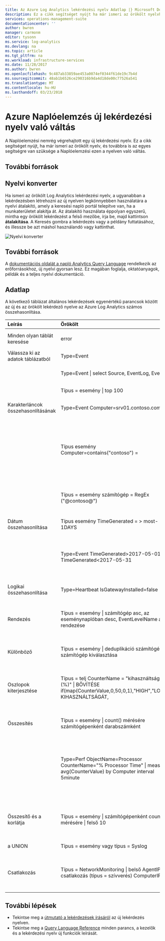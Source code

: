 ```yaml
---
title: Az Azure Log Analytics lekérdezési nyelv Adatlap |} Microsoft Docs
description: Ez a cikk segítséget nyújt ha már ismeri az örökölt nyelvhez tartozó Naplóelemzési az új lekérdezési nyelv való váltás.
services: operations-management-suite
documentationcenter: ''
author: bwren
manager: carmonm
editor: tysonn
ms.service: log-analytics
ms.devlang: na
ms.topic: article
ms.tgt_pltfrm: na
ms.workload: infrastructure-services
ms.date: 11/28/2017
ms.author: bwren
ms.openlocfilehash: 9c487ab33859ae453a0074ef0344f61de19c7b4d
ms.sourcegitcommit: 48ab1b6526ce290316b9da4d18de00c77526a541
ms.translationtype: MT
ms.contentlocale: hu-HU
ms.lasthandoff: 03/23/2018
---
```

# <a name="transitioning-to-azure-log-analytics-new-query-language"></a>Azure Naplóelemzés új lekérdezési nyelv való váltás
A Naplóelemzési nemrég végrehajtott egy új lekérdezési nyelv.  Ez a cikk segítséget nyújt, ha már ismeri az örökölt nyelv, és továbbra is az egyes segítségre van szüksége a Naplóelemzési ezen a nyelven való váltás.

## <a name="resources"></a>További források


## <a name="language-converter"></a>Nyelvi konverter

Ha ismeri az örökölt Log Analytics lekérdezési nyelv, a ugyanabban a lekérdezésben létrehozni az új nyelven legkönnyebben használatára a nyelvi átalakító, amely a keresési napló portál telepítve van, ha a munkaterületet alakítja át.  Az átalakító használata éppolyan egyszerű, mintha egy örökölt lekérdezést a felső mezőbe, írja be, majd kattintson **átalakítása**.  A Keresés gombra a lekérdezés vagy a példány futtatásához, és illessze be azt máshol használandó vagy kattinthat.

![Nyelvi konverter](media/log-analytics-log-search-upgrade/language-converter.png)


## <a name="resources"></a>További források
A [dokumentációs oldalát a napló Analytics Query Language](https://docs.loganalytics.io) rendelkezik az erőforrásokhoz, új nyelvi gyorsan lesz.  Ez magában foglalja, oktatóanyagok, példák és a teljes nyelvi dokumentáció.


## <a name="cheat-sheet"></a>Adatlap

A következő táblázat általános lekérdezések egyenértékű parancsok között az új és az örökölt lekérdező nyelve az Azure Log Analytics számos összehasonlítása.

| Leírás | Örökölt | új |
|:--|:--|:--|
| Minden olyan táblát keresése      | error | keressen az "error" (nem kis-és nagybetűket) |
| Válassza ki az adatok táblázatból | Type=Event |  Esemény |
|                        | Type=Event &#124; select Source, EventLog, EventID | Event &#124; project Source, EventLog, EventID |
|                        | Típus = esemény &#124; top 100 | Esemény &#124; 100 igénybe |
| Karakterláncok összehasonlításának      | Type=Event Computer=srv01.contoso.com   | Esemény &#124; ahol számítógép == "srv01.contoso.com" |
|                        | Típus esemény Computer=contains("contoso") = | Esemény &#124; ahol számítógép tartalmazza a "contoso" (nem kis-és nagybetűket)<br>Esemény &#124; ahol számítógép contains_cs "Contoso" (kis-és nagybetűket) |
|                        | Típus = esemény számítógép = RegEx ("@contoso@")  | Esemény &#124; ahol számítógép megfelel a reguláris kifejezéssel ". *contoso*" |
| Dátum összehasonlítása        | Típus esemény TimeGenerated = > most-1DAYS | Esemény &#124; ahol TimeGenerated > ago(1d) |
|                        | Type=Event TimeGenerated>2017-05-01 TimeGenerated<2017-05-31 | Esemény &#124; ahol TimeGenerated között (datetime(2017-05-01)... datetime(2017-05-31)) |
| Logikai összehasonlítása     | Type=Heartbeat IsGatewayInstalled=false  | Szívverés \| ahol IsGatewayInstalled == false |
| Rendezés                   | Típus = esemény &#124; számítógép asc, az eseménynaplóban desc, EventLevelName asc rendezése | Esemény \| számítógép asc, az eseménynaplóban desc, EventLevelName asc rendezés |
| Különböző               | Típus = esemény &#124; deduplikáció számítógép \| számítógép kiválasztása | Esemény &#124; összesítse a számítógépen, az eseménynaplóban talál |
| Oszlopok kiterjesztése         | Típus = telj CounterName = "kihasználtsága (%)" &#124; BŐVÍTÉSE if(map(CounterValue,0,50,0,1),"HIGH","LOW") KIHASZNÁLTSÁGÁT, | A Teljesítményfigyelő &#124; adott CounterName == "kihasználtsága (%) \| kihasználtsági kiterjesztése = iff ("Alacsony"a"Felső"> 50. ellenértéknek) |
| Összesítés            | Típus = esemény &#124; count() mérésére számítógépenként darabszámként | Esemény &#124; összesíteni a Count = count() számítógépenként |
|                                | Type=Perf ObjectName=Processor CounterName="% Processor Time" &#124; measure avg(CounterValue) by Computer interval 5minute | A Teljesítményfigyelő &#124; ahol ObjectName == "Processzor" és a CounterName == "kihasználtsága (%) &#124; összefoglalója avg(CounterValue) számítógépenként bin (TimeGenerated, azaz 5 perc) |
| Összesítő és a korlátja | Típus = esemény &#124; számítógépenként count() mérésére &#124; felső 10 | Esemény &#124; AggregatedValue összefoglalója számítógépenként count() = &#124; 10 korlátozása |
| a UNION                  | Típus = esemény vagy típus = Syslog | Syslog esemény, Unió |
| Csatlakozás                   | Típus = NetworkMonitoring &#124; belső AgentIP csatlakozás (típus = szívverés) ComputerIP | NetworkMonitoring &#124; jellegű csatlakozás belső = (keresési típus == "Szívverés") a $left. AgentIP == $right.ComputerIP |



## <a name="next-steps"></a>További lépések
- Tekintse meg a [útmutató a lekérdezések írásáról](https://go.microsoft.com/fwlink/?linkid=856078) az új lekérdezés nyelven.
- Tekintse meg a [Query Language Reference](https://go.microsoft.com/fwlink/?linkid=856079) minden parancs, a kezelők és a lekérdezési nyelv új funkciók leírását.  
